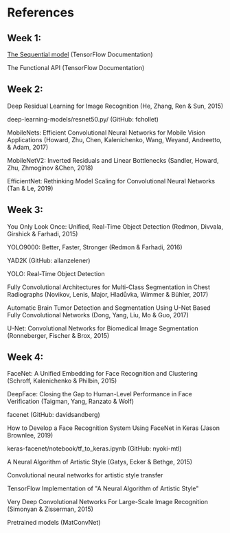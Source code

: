 # References
## Week 1:
[The Sequential model](https://www.tensorflow.org/guide/keras/sequential_model) (TensorFlow Documentation)

The Functional API
 (TensorFlow Documentation)

## Week 2:
Deep Residual Learning for Image Recognition
 (He, Zhang, Ren & Sun, 2015)

deep-learning-models/resnet50.py/
 (GitHub: fchollet)

MobileNets: Efficient Convolutional Neural Networks for Mobile Vision Applications
 (Howard, Zhu, Chen, Kalenichenko, Wang, Weyand, Andreetto, & Adam, 2017)

MobileNetV2: Inverted Residuals and Linear Bottlenecks
 (Sandler, Howard, Zhu, Zhmoginov &Chen, 2018)

EfficientNet: Rethinking Model Scaling for Convolutional Neural Networks
 (Tan & Le, 2019)

## Week 3:
You Only Look Once: Unified, Real-Time Object Detection
 (Redmon, Divvala, Girshick & Farhadi, 2015)

YOLO9000: Better, Faster, Stronger
 (Redmon & Farhadi, 2016)

YAD2K
 (GitHub: allanzelener)

YOLO: Real-Time Object Detection

Fully Convolutional Architectures for Multi-Class Segmentation in Chest Radiographs
 (Novikov, Lenis, Major, Hladůvka, Wimmer & Bühler, 2017)

Automatic Brain Tumor Detection and Segmentation Using U-Net Based Fully Convolutional Networks
 (Dong, Yang, Liu, Mo & Guo, 2017)

U-Net: Convolutional Networks for Biomedical Image Segmentation
 (Ronneberger, Fischer & Brox, 2015)

## Week 4:
FaceNet: A Unified Embedding for Face Recognition and Clustering
 (Schroff, Kalenichenko & Philbin, 2015)

DeepFace: Closing the Gap to Human-Level Performance in Face Verification
 (Taigman, Yang, Ranzato & Wolf)

facenet
 (GitHub: davidsandberg)

How to Develop a Face Recognition System Using FaceNet in Keras
 (Jason Brownlee, 2019)

keras-facenet/notebook/tf_to_keras.ipynb
 (GitHub: nyoki-mtl)

A Neural Algorithm of Artistic Style
 (Gatys, Ecker & Bethge, 2015)

Convolutional neural networks for artistic style transfer

TensorFlow Implementation of "A Neural Algorithm of Artistic Style"

Very Deep Convolutional Networks For Large-Scale Image Recognition
 (Simonyan & Zisserman, 2015)

Pretrained models
 (MatConvNet)


